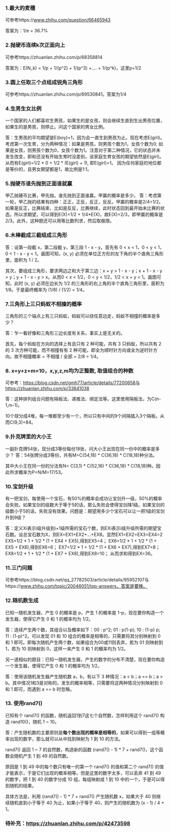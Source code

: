### 1.最大的麦穗

可参考https://www.zhihu.com/question/66465943

答案为：1/e = 36.7% 



### 2.抛硬币连续k次正面向上

可参考https://zhuanlan.zhihu.com/p/68358814

答案为：E(N_k) = 1/p + 1/(p^2) + 1/(p^3) +.... + 1/(p^k)，这里p=1/2



### 3.圆上任取三个点组成锐角三角形

可参考https://zhuanlan.zhihu.com/p/69530841。答案为1/4



### 4.生男生女比例

一个国家的人们都喜欢生男孩，如果生的是女孩，则会继续生直到生出男孩位置，如果生的是男孩，则停止。问这个国家的男女比例。

答：生男孩的平均期望是E(boy)=1，因为会一直生到男孩为止。现在考虑E(girl)。
考虑第一次生育，分为两种情况：如果是男孩，则男孩个数为1，女孩个数为0; 如果是女孩，则男孩个数为0，女孩个数为1。注意对于第二种情况，它的状态并未发生改变，即和还没有开始生育时没差别，该家庭生育女孩的期望依然是E(girl)。从而有E(girl)=1/2 * 0 + 1/2 * (E(girl) + 1), 即E(girl)=1。
因为任何家庭的地位都是等价的，且男女期望都是1，故比例是1:1。



### 5.抛硬币谁先抛到正面谁就赢

甲乙抛硬币比赛，甲先抛。谁先抛到正面谁赢。甲赢的概率是多少。
答：考虑第一轮，甲乙抛的结果有四种：正正，正反，反正，反反。甲赢的概率是2/4=1/2。如果是反正，比赛结束，比如是反反，比赛继续，此时状态回到最开始未比赛的状态。所以求期望，可以得到E(X)=1/2 + 1/4*E(X)，故E(X)=2/3，即甲赢的概率是2/3。此外，这种题还可以用等比数列求，然后取极限。



### 6.木棒截成三截组成三角形

答：设第一段截 x，第二段截 y，第三段 1 - x - y。首先有 0 < x < 1，0 < y < 1，0 < 1 - x - y < 1。画图可知，(x, y) 必须在单位正方形的左下角的半个直角三角形里，面积为 1 / 2。

其次，要组成三角形，要求两边之和大于第三边：x + y > 1 - x - y；x + 1 - x - y > y；y + 1 - x - y > x。从而0 < x < 1/2，0 < y < 1/2，1/2 < x + y < 1。画图可知，此时 (x, y) 必须在边长为 1/2 的三角形的右上角的半个直角三角形里，面积为 1/8。于是最终概率为 (1/8) / (1/2) = 1/4。



### 7.三角形上三只蚂蚁不相撞的概率

三角形的三个端点上有三只蚂蚁，蚂蚁可以绕任意边走，蚂蚁不相撞的概率是多少？

答：乍一看好像和三角形三边长度有关系，事实上是无关的。

首先，每个蚂蚁在方向的选择上有且只有 2 种可能，共有 3 只蚂蚁，所以共有 2 的 3 次方种可能，而不相撞有有 2 种可能，即全为顺时针方向或全为逆时针方向。故不相撞概率 = 不相撞 / 全部 = 2/8 = 1/4。



### 8. x+y+z+m=10，x,y,z,m均为正整数, 取值组合的种数

可参考：https://blog.csdn.net/gmh77/article/details/77200658与https://zhuanlan.zhihu.com/p/33841038

答：这种排列组合问题有隔板法、递推法、绑定法等。这里使用隔板法，为C(n-1,m-1)。

10个球分成4堆，每一堆都至少有一个，所以只有中间的9个间隔插入3个隔板。从而C(9,3)=84。



### 9.扑克牌里的大小王

一副扑克牌54张，现分成3等份每份18张，问大小王出现在同一份中的概率是多少？
答：54张牌分成3等份，共有M=C(54,18) * C(36,18) * C(18,18)种分法。

其中大小王在同一份的分法有N= C(3,1) * C(52,16) * C(36,18) * C(18,18)种。因此所求概率为P=N/M=17/53。



### 10.宝剑升级

有一把宝剑，每使用一个宝石，有50%的概率会成功让宝剑升一级，50%的概率会失败。如果宝剑的级数大于等于5的话，那么失败会使得宝剑降1级。如果宝剑的级数小于5的话，失败没有效果。问题是：期望用多少个宝石可以让一把1级的宝剑升到9级？

答：定义Xi表示i级升级到i+1级所需的宝石个数，则EXi表示i级升级所需的期望宝石数。设总宝石数为X，则EX=EX1+EX2+…+EX8。显然EX1=EX2=EX3=EX4=2
EX5=1/2 * 1 + 1/2 * (1 + EX4 + EX5),得到EX5=4；
EX6=1/2 * 1 + 1/2 * (1 + EX5 + EX6),得到EX6=6；
EX7=1/2 * 1 + 1/2 * (1 + EX6 + EX7),得到EX7=8；
EX8=1/2 * 1 + 1/2 * (1 + EX7 + EX8),得到EX8=10；
从而求和得到EX=36。



### 11.三门问题

可参考https://blog.csdn.net/qq_27782503/article/details/95952107与https://www.zhihu.com/topic/20046051/top-answers，答案是要换。



### 12.随机数生成

已知一随机发生器，产生 0 的概率是 p，产生 1 的概率是 1-p，现在要你构造一个发生器，使得它产生 0 和 1 的概率均为 1/2。

答：连续产生两个数，其组合以及概率如下：00 : p^2;  01 : p(1-p); 10 : (1-p) p; 11 : (1-p)^2。可以发现 01 和 10 组合的概率是相等的，只需要将其分别映射到 0 和 1 即可。即每次随机产生两个数，如果组合为00或11则丢弃，若为 01 则映射到 1，若为 10 则映射到 0，这样一来产生 0 和 1 的概率均为 1/2。

另一道相似的题目：已知一随机发生器，产生的数字的分布不清楚，现在要你构造一个发生器，使得它产生 0 和 1 的概率均为 1/2。

答：使用该随机发生器产生随机数 a，b，有以下 3 种情况：a < b；a == b；a > b。其中情况1和3是对称的，发生的概率相等，只需要将这两种情况分别映射到 0 和 1 即可，而遇到 a == b 时忽略。



### 13. 使用rand7()

已知有个 rand7() 的函数，随机返回1到7这七个自然数，怎样利用这个 rand7() 构造 rand10()，随机 1 ~ 10。

答：产生随机数的主要原则是**每个数出现的概率是相等的**，如果可以得到一组等概率出现的数字，那么就可以从中找到映射为 1 到 10 的方法。

rand7() 返回 1 ~ 7 的自然数，构造新的函数 (rand7() - 1) * 7 + rand7()，这个函数会随机产生 1 到 49 的自然数。

原因是 1 到 49 中的每个数只有唯一的第一个 rand7() 的值和第二个 rand7() 的值才能表示，于是它们出现的概率相等。但是这里的数字太多，可以丢弃 41 到 49 的数字，把 1 到 40 的数字分成 10 组，每组映射成 1 到 10 中的一个，于是可以得到随机的结果。

具体方法是，利用 (rand7() - 1) * 7 + rand7() 产生随机数 x，如果大于 40 则继续随机直到小于等于 40 为止，如果小于等于 40，则产生的随机数为 (x - 1) / 4 + 1。





###   待补充：https://zhuanlan.zhihu.com/p/42473598











